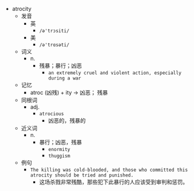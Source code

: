 - atrocity
  - 发音
    - 英
      - `/ə'trɔsiti/`
    - 美
      - `/ə'trɑsəti/`
  - 词义
    - n.
      - 残暴；暴行；凶恶
        - `an extremely cruel and violent action, especially during a war`
  - 记忆
    - atroc (凶残) + ity → 凶恶； 残暴
  - 同根词
    - adj.
      - `atrocious`
        - 凶恶的，残暴的
  - 近义词
    - n.
      - 暴行；凶恶，残暴
        - `enormity`
        - `thuggism`
  - 例句
    - `The killing was cold-blooded, and those who committed this atrocity should be tried and punished.`
      - 这场杀戮非常残酷，那些犯下此暴行的人应该受到审判和惩罚。

